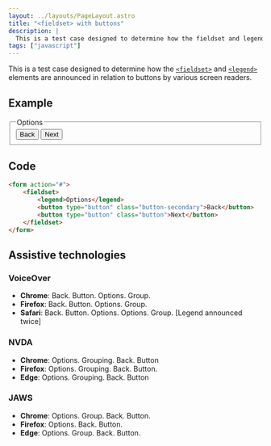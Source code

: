 ```yaml
---
layout: ../layouts/PageLayout.astro
title: "<fieldset> with buttons"
description: |
  This is a test case designed to determine how the fieldset and legend elements are announced in relation to an input by various screen readers.
tags: ["javascript"]
---
```


This is a test case designed to determine how the <a href="https://html.spec.whatwg.org/multipage/form-elements.html#the-fieldset-element" target="_blank"><code>\<fieldset></code></a> and <a href="https://html.spec.whatwg.org/multipage/form-elements.html#the-legend-element" target="_blank"><code>\<legend></code></a> elements are announced in relation to buttons by various screen readers.

## Example

<form action="#">
	<fieldset>
		<legend>Options</legend>
		<button type="button" class="button-secondary">Back</button>
		<button type="button" class="button">Next</button>
	</fieldset>
</form>

## Code

```html
<form action="#">
	<fieldset>
		<legend>Options</legend>
		<button type="button" class="button-secondary">Back</button>
		<button type="button" class="button">Next</button>
	</fieldset>
</form>
```

## Assistive technologies

### VoiceOver
- **Chrome**: Back. Button. Options. Group.
- **Firefox**: Back. Button. Options. Group.
- **Safari**: Back. Button. Options. Options. Group. [Legend announced twice]

### NVDA
- **Chrome**: Options. Grouping. Back. Button
- **Firefox**: Options. Grouping. Back. Button.
- **Edge**: Options. Grouping. Back. Button

### JAWS
- **Chrome**: Options. Group. Back. Button.
- **Firefox**: Options. Back. Button.
- **Edge**: Options. Group. Back. Button.
